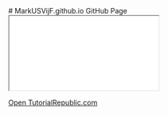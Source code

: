 
<!DOCTYPE html>
<html>
<body>
# MarkUSVijF.github.io
GitHub Page
<iframe src="demo-page.html" name="myFrame"></iframe>
<p><a href="https://www.tutorialrepublic.com" target="myFrame">Open TutorialRepublic.com</a></p>

</body>
</html>
